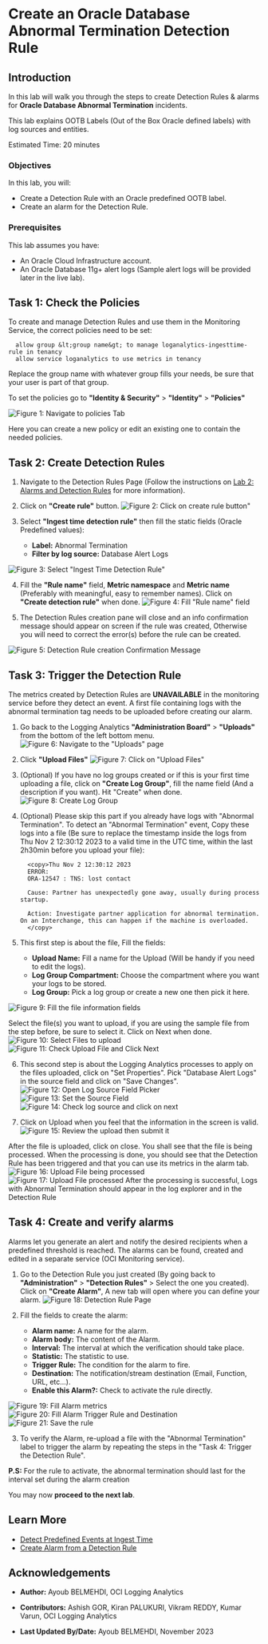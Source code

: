 # Create an Oracle Database Abnormal Termination Detection Rule

## Introduction

In this lab will walk you through the steps to create Detection Rules & alarms for **Oracle Database Abnormal Termination** incidents.

This lab explains OOTB Labels (Out of the Box Oracle defined labels) with log sources and entities.

Estimated Time: 20 minutes

### Objectives

In this lab, you will:

* Create a Detection Rule with an Oracle predefined OOTB label.
* Create an alarm for the Detection Rule.

### Prerequisites

This lab assumes you have:

* An Oracle Cloud Infrastructure account.
* An Oracle Database 11g+ alert logs (Sample alert logs will be provided later in the live lab).

## Task 1: Check the Policies

To create and manage Detection Rules and use them in the Monitoring Service, the correct policies need to be set:

  ```Policies
    allow group &lt;group name&gt; to manage loganalytics-ingesttime-rule in tenancy
    allow service loganalytics to use metrics in tenancy
  ```

Replace the group name with whatever group fills your needs, be sure that your user is part of that group.

To set the policies go to **"Identity & Security"** > **"Identity"** > **"Policies"**

![Figure 1: Navigate to policies Tab](images/go-to-policies-tab.png)

Here you can create a new policy or edit an existing one to contain the needed policies.

## Task 2: Create Detection Rules

1. Navigate to the Detection Rules Page (Follow the instructions on [Lab 2: Alarms and Detection Rules](?lab=alarms-detection-rules#Task3:CreateDetectionRules) for more information).

2. Click on **"Create rule"** button.
  ![Figure 2: Click on create rule button"](images/click-on-create-rule-button.png)

3. Select **"Ingest time detection rule"** then fill the static fields (Oracle Predefined values):

    * **Label:** Abnormal Termination
    * **Filter by log source:** Database Alert Logs

  ![Figure 3: Select "Ingest Time Detection Rule"](images/set-dr-static-fields.png)

4. Fill the **"Rule name"** field, **Metric namespace** and **Metric name** (Preferably with meaningful, easy to remember names). Click on **"Create detection rule"** when done.
  ![Figure 4: Fill "Rule name" field](images/set-dr-variable-fields-and-save.png)

5. The Detection Rules creation pane will close and an info confirmation message should appear on screen if the rule was created, Otherwise you will need to correct the error(s) before the rule can be created.

  ![Figure 5: Detection Rule creation Confirmation Message](images/detection-rule-creation-confirmation-message.png)

## Task 3: Trigger the Detection Rule

The metrics created by Detection Rules are **UNAVAILABLE** in the monitoring service before they detect an event. A first file containing logs with the abnormal termination tag needs to be uploaded before creating our alarm.

1. Go back to the Logging Analytics **"Administration Board"** > **"Uploads"** from the bottom of the left bottom menu.
  ![Figure 6: Navigate to the "Uploads" page](images/navigate-to-uploads-page.png)

2. Click **"Upload Files"**
  ![Figure 7: Click on "Upload Files"](images/click-on-upload-files.png)

3. (Optional) If you have no log groups created or if this is your first time uploading a file, click on **"Create Log Group"**, fill the name field (And a description if you want). Hit "Create" when done.
  ![Figure 8: Create Log Group](images/create-log-group.png)

4. (Optional) Please skip this part if you already have logs with "Abnormal Termination". To detect an "Abnormal Termination" event, Copy these logs into a file (Be sure to replace the timestamp inside the logs from Thu Nov 2 12:30:12 2023 to a valid time in the UTC time, within the last 2h30min before you upload your file):

    ```Logs
      <copy>Thu Nov 2 12:30:12 2023
      ERROR:
      ORA-12547 : TNS: lost contact

      Cause: Partner has unexpectedly gone away, usually during process startup.

      Action: Investigate partner application for abnormal termination. On an Interchange, this can happen if the machine is overloaded.
      </copy>
    ```

5. This first step is about the file, Fill the fields:
    * **Upload Name:** Fill a name for the Upload (Will be handy if you need to edit the logs).
    * **Log Group Compartment:** Choose the compartment where you want your logs to be stored.
    * **Log Group:** Pick a log group or create a new one then pick it here.

  ![Figure 9: Fill the file information fields](images/fill-logs-file-information.png)

  Select the file(s) you want to upload, if you are using the sample file from the step before, be sure to select it. Click on Next when done.
  ![Figure 10: Select Files to upload](images/select-files-to-upload.png)
  ![Figure 11: Check Upload File and Click Next](images/check-upload-file-and-click-next.png)

6. This second step is about the Logging Analytics processes to apply on the files uploaded, click on "Set Properties". Pick "Database Alert Logs" in the source field and click on "Save Changes".
  ![Figure 12: Open Log Source Field Picker](images/open-source-picker-window.png)
  ![Figure 13: Set the Source Field](images/set-source-field.png)
  ![Figure 14: Check log source and click on next](images/check-log-source-and-click-next.png)

7. Click on Upload when you feel that the information in the screen is valid.
  ![Figure 15: Review the upload then submit it](images/check-upload-and-submit.png)

  After the file is uploaded, click on close. You shall see that the file is being processed. When the processing is done, you should see that the Detection Rule has been triggered and that you can use its metrics in the alarm tab.
  ![Figure 16: Upload File being processed](images/upload-file-on-process.png)
  ![Figure 17: Upload File processed](images/upload-file-processed.png)
  After the processing is successful, Logs with Abnormal Termination should appear in the log explorer and in the Detection Rule

## Task 4: Create and verify alarms

Alarms let you generate an alert and notify the desired recipients when a predefined threshold is reached. The alarms can be found, created and edited in a separate service (OCI Monitoring service).

1. Go to the Detection Rule you just created (By going back to **"Administration"** > **"Detection Rules"** > Select the one you created). Click on **"Create Alarm"**, A new tab will open where you can define your alarm.
  ![Figure 18: Detection Rule Page](images/detection-rule-page.png)

2. Fill the fields to create the alarm:
    * **Alarm name:** A name for the alarm.
    * **Alarm body:** The content of the Alarm.
    * **Interval:** The interval at which the verification should take place.
    * **Statistic:** The statistic to use.
    * **Trigger Rule:** The condition for the alarm to fire.
    * **Destination:** The notification/stream destination (Email, Function, URL, etc...).
    * **Enable this Alarm?:** Check to activate the rule directly.

  ![Figure 19: Fill Alarm metrics](images/fill-alarm-info-metrics.png)
  ![Figure 20: Fill Alarm Trigger Rule and Destination](images/fill-alarm-info-trigger-rule-and-destination.png)
  ![Figure 21: Save the rule](images/fill-alarm-save.png)

3. To verify the Alarm, re-upload a file with the "Abnormal Termination" label to trigger the alarm by repeating the steps in the "Task 4: Trigger the Detection Rule".

  **P.S:** For the rule to activate, the abnormal termination should last for the interval set during the alarm creation

You may now **proceed to the next lab**.

## Learn More

* [Detect Predefined Events at Ingest Time](https://docs.oracle.com/en-us/iaas/logging-analytics/doc/detect-predefined-events-ingest-time.html#GUID-D28CF994-288F-48C3-8CE5-28CE29C3482C)
* [Create Alarm from a Detection Rule](https://docs.oracle.com/en-us/iaas/logging-analytics/doc/create-alerts-detected-events.html)

## Acknowledgements

* **Author:** Ayoub BELMEHDI, OCI Logging Analytics

* **Contributors:** Ashish GOR, Kiran PALUKURI, Vikram REDDY, Kumar Varun, OCI Logging Analytics

* **Last Updated By/Date:** Ayoub BELMEHDI, November 2023
